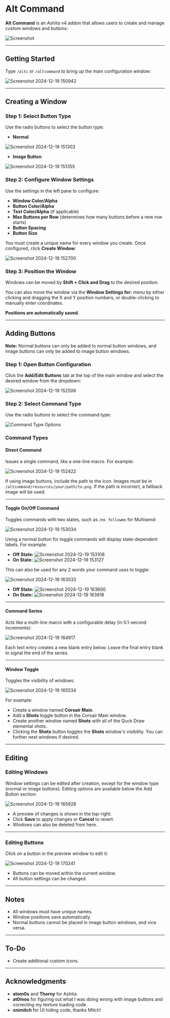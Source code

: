 # Alt Command

**Alt Command** is an Ashita v4 addon that allows users to create and manage custom windows and buttons:

![Screenshot](https://github.com/user-attachments/assets/ba388e68-356b-4bbe-a00b-14195d78fafd)

---

## Getting Started

Type `/altc` or `/altcommand` to bring up the main configuration window:

![Screenshot 2024-12-19 150942](https://github.com/user-attachments/assets/5fec47b7-1b91-4aff-92de-3316e64d5ded)

---

## Creating a Window

### Step 1: Select Button Type
Use the radio buttons to select the button type:
 
- **Normal**
  
![Screenshot 2024-12-19 151303](https://github.com/user-attachments/assets/dba8ffee-862c-4a29-863d-59432d0b6116)

- **Image Button**
  
![Screenshot 2024-12-19 151355](https://github.com/user-attachments/assets/50f4e365-a767-4684-805b-3032f9f52fe0)

### Step 2: Configure Window Settings
Use the settings in the left pane to configure:
- **Window Color/Alpha**
- **Button Color/Alpha**
- **Text Color/Alpha** (if applicable)
- **Max Buttons per Row** (determines how many buttons before a new row starts)
- **Button Spacing**
- **Button Size**

You must create a unique name for every window you create. Once configured, click **Create Window**:

![Screenshot 2024-12-19 152700](https://github.com/user-attachments/assets/394b0bb0-0b19-4170-b76f-c1a0aabda4bb)

### Step 3: Position the Window
Windows can be moved by **Shift + Click and Drag** to the desired position. 

You can also move the window via the **Window Settings for:** menu by either clicking and dragging the X and Y position numbers, or double-clicking to manually enter coordinates. 

**Positions are automatically saved.**

---

## Adding Buttons

**Note:** Normal buttons can only be added to normal button windows, and image buttons can only be added to image button windows.

### Step 1: Open Button Configuration
Click the **Add/Edit Buttons** tab at the top of the main window and select the desired window from the dropdown:

![Screenshot 2024-12-19 152506](https://github.com/user-attachments/assets/67489b57-47fe-44c2-8ad5-9bfff4be6828)

### Step 2: Select Command Type
Use the radio buttons to select the command type:

![Command Type Options](https://github.com/user-attachments/assets/0dc4d109-317e-4477-a97e-d0c8f2cdaef6)

### Command Types

#### **Direct Command**
Issues a single command, like a one-line macro. For example:

![Screenshot 2024-12-19 152422](https://github.com/user-attachments/assets/df5c4b10-7ab0-4e84-9344-fd68173cc99c)

If using image buttons, include the path to the icon. Images must be in `/altcommand/resources/your/path/to.png`. If the path is incorrect, a fallback image will be used.

---

#### **Toggle On/Off Command**
Toggles commands with two states, such as `/ms followme` for Multisend:

![Screenshot 2024-12-19 153034](https://github.com/user-attachments/assets/ab013461-b81c-4759-bdcf-3be7a1808454)

Using a normal button for toggle commands will display state-dependent labels. For example:
- **Off State:** ![Screenshot 2024-12-19 153108](https://github.com/user-attachments/assets/0d47bcd0-8e8c-4d9d-a118-d7ca5c51f8da)
- **On State:** ![Screenshot 2024-12-19 153127](https://github.com/user-attachments/assets/6ea246d3-2a7d-4dec-a20a-0c629b6cd293)

This can also be used for any 2 words your command uses to toggle:

![Screenshot 2024-12-19 163533](https://github.com/user-attachments/assets/f0089a0c-85df-445e-97a1-d400b2053a17)

- **Off State:** ![Screenshot 2024-12-19 163600](https://github.com/user-attachments/assets/99b621ca-81bc-41cf-ba40-1f315924c3a9)
- **On State:** ![Screenshot 2024-12-19 163618](https://github.com/user-attachments/assets/6e67746c-61d4-4736-9f6b-aa0867e52e8a)

---

#### **Command Series**
Acts like a multi-line macro with a configurable delay (in 0.1-second increments):

![Screenshot 2024-12-19 164917](https://github.com/user-attachments/assets/3b032d03-01be-4dc2-aec6-03254992cea9)

Each text entry creates a new blank entry below. Leave the final entry blank to signal the end of the series.

---

#### **Window Toggle**
Toggles the visibility of windows:

![Screenshot 2024-12-19 165534](https://github.com/user-attachments/assets/017651bd-c734-4f26-9c69-014af9d51060)

For example:
- Create a window named **Corsair Main**.
- Add a **Shots** toggle button in the Corsair Main window.
- Create another window named **Shots** with all of the Quck Draw elemental shots.
- Clicking the **Shots** button toggles the **Shots** window's visibility. You can further nest windows if desired.

---

## Editing

### Editing Windows
Window settings can be edited after creation, except for the window type (normal or image buttons). Editing options are available below the Add Button section:

![Screenshot 2024-12-19 165928](https://github.com/user-attachments/assets/2549bec5-ff5c-44b5-a4c3-58d0a69008d3)

- A preview of changes is shown in the top-right.
- Click **Save** to apply changes or **Cancel** to revert.
- Windows can also be deleted from here.

---

### Editing Buttons
Click on a button in the preview window to edit it:

![Screenshot 2024-12-19 170241](https://github.com/user-attachments/assets/9084a3bc-8053-403e-9bb9-d25e7c58f30f)

- Buttons can be moved within the current window.
- All button settings can be changed.

---

## Notes

- All windows must have unique names.
- Window positions save automatically.
- Normal buttons cannot be placed in image button windows, and vice versa.

---

## To-Do

- Create additional custom icons.

---

## Acknowledgments

- **atom0s** and **Thorny** for Ashita.
- **at0mos** for figuring out what I was doing wrong with image buttons and correcting my texture loading code.
- **onimitch** for UI hiding code, thanks Mitch!
